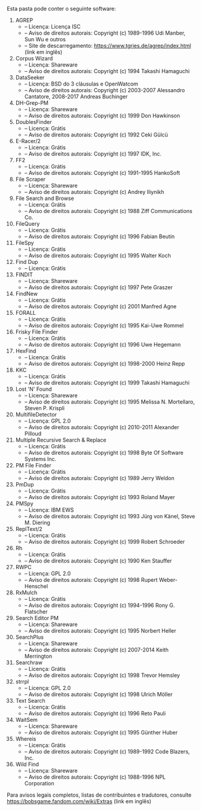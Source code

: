 ﻿Esta pasta pode conter o seguinte software:

1. AGREP
   - – Licença: Licença ISC
   - – Aviso de direitos autorais: Copyright (c) 1989-1996 Udi Manber, Sun Wu e outros
   - – Site de descarregamento: https://www.tgries.de/agrep/index.html (link em inglês)
2. Corpus Wizard
   - – Licença: Shareware
   - – Aviso de direitos autorais: Copyright (c) 1994 Takashi Hamaguchi
3. DataSeeker
   - – Licença: BSD do 3 cláusulas e OpenWatcom
   - – Aviso de direitos autorais: Copyright (c) 2003-2007 Alessandro Cantatore, 2008-2017 Andreas Buchinger
4. DH-Grep-PM
   - – Licença: Shareware
   - – Aviso de direitos autorais: Copyright (c) 1999 Don Hawkinson
5. DoublesFinder
   - – Licença: Grátis
   - – Aviso de direitos autorais: Copyright (c) 1992 Ceki Gülcü
6. E-Racer/2
   - – Licença: Grátis
   - – Aviso de direitos autorais: Copyright (c) 1997 IDK, Inc.
7. FF2
   - – Licença: Grátis
   - – Aviso de direitos autorais: Copyright (c) 1991-1995 HankoSoft
8. File Scraper
   - – Licença: Shareware
   - – Aviso de direitos autorais: Copyright (c) Andrey Iliynikh
9. File Search and Browse
   - – Licença: Grátis
   - – Aviso de direitos autorais: Copyright (c) 1988 Ziff Communications Co.
10. FileQuery
    - – Licença: Grátis
    - – Aviso de direitos autorais: Copyright (c) 1996 Fabian Beutin
11. FileSpy
    - – Licença: Grátis
    - – Aviso de direitos autorais: Copyright (c) 1995 Walter Koch
12. Find Dup
    - – Licença: Grátis
13. FINDIT
    - – Licença: Shareware
    - – Aviso de direitos autorais: Copyright (c) 1997 Pete Graszer
14. FindNew
    - – Licença: Grátis
    - – Aviso de direitos autorais: Copyright (c) 2001 Manfred Agne
15. FORALL
    - – Licença: Grátis
    - – Aviso de direitos autorais: Copyright (c) 1995 Kai-Uwe Rommel
16. Frisky File Finder
    - – Licença: Grátis
    - – Aviso de direitos autorais: Copyright (c) 1996 Uwe Hegemann
17. HexFind
    - – Licença: Grátis
    - – Aviso de direitos autorais: Copyright (c) 1998-2000 Heinz Repp
18. KKC
    - – Licença: Grátis
    - – Aviso de direitos autorais: Copyright (c) 1999 Takashi Hamaguchi
19. Lost 'N' Found
    - – Licença: Shareware
    - – Aviso de direitos autorais: Copyright (c) 1995 Melissa N. Mortellaro, Steven P. Krispli
20. MultifileDetector
    - – Licença: GPL 2.0
    - – Aviso de direitos autorais: Copyright (c) 2010-2011 Alexander Pilloud
21. Multiple Recursive Search & Replace
    - – Licença: Grátis
    - – Aviso de direitos autorais: Copyright (c) 1998 Byte Of Software Systems Inc.
22. PM File Finder
    - – Licença: Grátis
    - – Aviso de direitos autorais: Copyright (c) 1989 Jerry Weldon
23. PmDup
    - – Licença: Grátis
    - – Aviso de direitos autorais: Copyright (c) 1993 Roland Mayer
24. PMSpy
    - – Licença: IBM EWS
    - – Aviso de direitos autorais: Copyright (c) 1993 Jürg von Känel, Steve M. Diering
25. ReplText/2
    - – Licença: Grátis
    - – Aviso de direitos autorais: Copyright (c) 1999 Robert Schroeder
26. Rh
    - – Licença: Grátis
    - – Aviso de direitos autorais: Copyright (c) 1990 Ken Stauffer
27. RWPC
    - – Licença: GPL 2.0
    - – Aviso de direitos autorais: Copyright (c) 1998 Rupert Weber-Henschel
28. RxMulch
    - – Licença: Grátis
    - – Aviso de direitos autorais: Copyright (c) 1994-1996 Rony G. Flatscher
29. Search Editor PM
    - – Licença: Shareware
    - – Aviso de direitos autorais: Copyright (c) 1995 Norbert Heller
30. SearchPlus
    - – Licença: Shareware
    - – Aviso de direitos autorais: Copyright (c) 2007-2014 Keith Merrington
31. Searchraw
    - – Licença: Grátis
    - – Aviso de direitos autorais: Copyright (c) 1998 Trevor Hemsley
32. strrpl
    - – Licença: GPL 2.0
    - – Aviso de direitos autorais: Copyright (c) 1998 Ulrich Möller
33. Text Search
    - – Licença: Grátis
    - – Aviso de direitos autorais: Copyright (c) 1996 Reto Pauli
34. WaitSem
    - – Licença: Shareware
    - – Aviso de direitos autorais: Copyright (c) 1995 Günther Huber
35. Whereis
    - – Licença: Grátis
    - – Aviso de direitos autorais: Copyright (c) 1989-1992 Code Blazers, Inc.
36. Wild Find
    - – Licença: Shareware
    - – Aviso de direitos autorais: Copyright (c) 1988-1996 NPL Corporation

Para avisos legais completos, listas de contribuintes e tradutores, consulte https://bobsgame.fandom.com/wiki/Extras (link em inglês)
